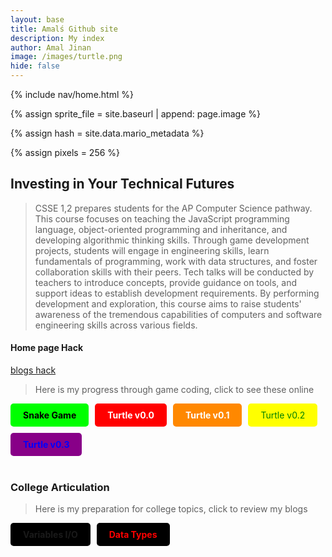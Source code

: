 ```yaml
---
layout: base
title: Amalś Github site
description: My index
author: Amal Jinan
image: /images/turtle.png
hide: false
---
```


<!-- Liquid: statements -->

<!-- Include submenu from _includes to top of pages -->
{% include nav/home.html %}
<!-- Concatenation of site URL to frontmatter image -->
{% assign sprite_file = site.baseurl | append: page.image %}
<!-- Has is a list variable containing mario metadata for sprite -->
{% assign hash = site.data.mario_metadata %}  
<!-- Size width/height of Sprite images -->
{% assign pixels = 256 %}

<!-- Embedded Cascading Style Sheet (CSS) rules, define how HTML elements look -->

## Investing in Your Technical Futures

> CSSE 1,2 prepares students for the AP Computer Science pathway. This course focuses on teaching the JavaScript programming language, object-oriented programming and inheritance, and developing algorithmic thinking skills. Through game development projects, students will engage in engineering skills, learn fundamentals of programming, work with data structures, and foster collaboration skills with their peers. Tech talks will be conducted by teachers to introduce concepts, provide guidance on tools, and support ideas to establish development requirements. By performing development and exploration, this course aims to raise students' awareness of the tremendous capabilities of computers and software engineering skills across various fields.

#### Home page Hack
<a href="[url](https://raw.githubusercontent.com/AmalJinan/Amal_2025/refs/heads/main/navigation/blogs.md)">blogs hack</a>

> Here is my progress through game coding, click to see these online

<div style="display: flex; flex-wrap: wrap; gap: 10px;">
    <a href="{{site.baseurl}}/snake" style="text-decoration: none;">
        <div style="background-color: #00FF00; color: black; padding: 10px 20px; border-radius: 5px; font-weight: bold;">
            Snake Game
        </div>
    </a>
    <a href="{{site.baseurl}}/rpg" style="text-decoration: none;">
        <div style="background-color: #FF0000; color: white; padding: 10px 20px; border-radius: 5px; font-weight: bold;">
            Turtle v0.0
        </div>
    </a>
    <a href="{{site.baseurl}}/rpg" style="text-decoration: none;">
        <div style="background-color: #FF8800; color: white; padding: 10px 20px; border-radius: 5px; font-weight: bold;">
            Turtle v0.1
        </div>
    </a>
    <a href="{{site.baseurl}}/rpg" style="text-decoration: none;">
        <div style="background-color: #FFFF00; color: green; padding: 10px 20px; border-radius: 5px; font-weight: medium;">
            Turtle v0.2
        </div>
    </a>
    <a href="{{site.baseurl}}/rpg" style="text-decoration: none;">
        <div style="background-color: #880088; color: blue; padding: 10px 20px; border-radius: 5px; font-weight: bold;">
            Turtle v0.3
        </div>
    </a>
</div>
</div>

<br>

### College Articulation

> Here is my preparation for college topics, click to review my blogs

<div style="display: flex; flex-wrap: wrap; gap: 10px;">
    <a href="{{site.baseurl}}/csse/javascript/fundamentals/variables" style="text-decoration: none;">
        <div style="background-color: #000000; color: orangle; padding: 10px 20px; border-radius: 5px; font-weight: bold;">
            Variables I/O
        </div>
    </a>
    <a href="{{site.baseurl}}/csse/javascript/fundamentals/data-types/" style="text-decoration: none;">
        <div style="background-color: #000000; color: red; padding: 10px 20px; border-radius: 5px; font-weight: bold;">
            Data Types
        </div>
    </a>
</div>

<br>
<script src="https://utteranc.es/client.js"
        repo="AmalJinan/Amal_2025"
        issue-term="pathname"
        theme="github-light"
        crossorigin="anonymous" async>
</script>
